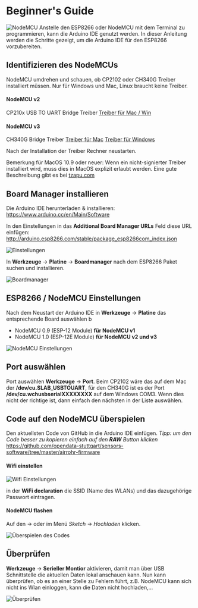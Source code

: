 # Beginner's Guide
![NodeMCU](img/NodeMCU-v2.jpg)
Anstelle den ESP8266 oder NodeMCU mit dem Terminal zu programmieren, kann die Arduino IDE genutzt werden. In dieser Anleitung werden die Schritte gezeigt, um die Arduino IDE für den ESP8266 vorzubereiten.

## Identifizieren des NodeMCUs
NodeMCU umdrehen und schauen, ob CP2102 oder CH340G Treiber installiert müssen.
Nur für Windows und Mac, Linux braucht keine Treiber.

#### NodeMCU v2
CP210x USB TO UART Bridge Treiber
[Treiber für Mac / Win](https://www.silabs.com/products/mcu/Pages/USBtoUARTBridgeVCPDrivers.aspx)

#### NodeMCU v3
CH340G Bridge Treiber
[Treiber für Mac](http://www.wch.cn/download/CH341SER_MAC_ZIP.html)
[Treiber für Windows](http://www.arduined.eu/files/CH341SER.zip)

Nach der Installation der Treiber Rechner neustarten.

Bemerkung für MacOS 10.9 oder neuer: Wenn ein nicht-signierter Treiber installiert wird, muss dies in MacOS explizit erlaubt werden. Eine gute Beschreibung gibt es bei [tzapu.com](https://tzapu.com/making-ch340-ch341-serial-adapters-work-under-el-capitan-os-x/)

## Board Manager installieren
Die Arduino IDE herunterladen & installieren: 
https://www.arduino.cc/en/Main/Software

In den Einstellungen in das **Additional Board Manager URLs** Feld diese URL einfügen: http://arduino.esp8266.com/stable/package_esp8266com_index.json 

![Einstellungen](img/Einstellungen.png)

In **Werkzeuge** → **Platine** → **Boardmanager** nach dem ESP8266 Paket suchen und installieren.

![Boardmanager](img/Boardmanager.png)

## ESP8266 / NodeMCU Einstellungen
Nach dem Neustart der Arduino IDE in **Werkzeuge** → **Platine** das entsprechende Board auswählen
b
- NodeMCU 0.9 (ESP-12 Module) **für NodeMCU v1**
- NodeMCU 1.0 (ESP-12E Module) **für NodeMCU v2 und v3**

![NodeMCU Einstellungen](img/NodeMCU.jpg)

## Port auswählen
Port auswählen **Werkzeuge** → **Port**.
Beim CP2102 wäre das auf dem Mac der **/dev/cu.SLAB_USBTOUART**, für den CH340G ist es der Port **/dev/cu.wchusbserialXXXXXXXX** auf dem Windows COM3. Wenn dies nicht der richtige ist, dann einfach den nächsten in der Liste auswählen.

## Code auf den NodeMCU überspielen
Den aktuellsten Code von GitHub in die Arduino IDE einfügen.
*Tipp: um den Code besser zu kopieren einfach auf den **RAW** Button klicken*
https://github.com/opendata-stuttgart/sensors-software/tree/master/airrohr-firmware

#### Wifi einstellen
![Wifi Einstellungen](img/Wifi.jpg)

in der **WiFi declaration** die SSID (Name des WLANs) und das dazugehörige Passwort eintragen.

#### NodeMCU flashen
Auf den → oder im Menü *Sketch* → *Hochladen* klicken.

![Überspielen des Codes](img/Uberspielen.jpg)

## Überprüfen
**Werkzeuge** → **Serieller Montior** aktivieren, damit man über USB Schnittstelle die aktuellen Daten lokal anschauen kann.
Nun kann überprüfen, ob es an einer Stelle zu Fehlern führt, z.B. NodeMCU kann sich nicht ins Wlan einloggen, kann die Daten nicht hochladen,…

![Überprüfen](img/Uberspielen.jpg)
